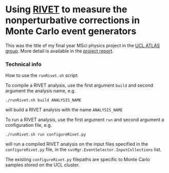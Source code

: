 # Using [RIVET](https://rivet.hepforge.org/) to measure the nonperturbative corrections in Monte Carlo event generators

This was the title of my final year MSci physics project in the [UCL ATLAS group](https://www.hep.ucl.ac.uk/atlas/). More detail is available in the [project report](MSci_Project_Report.pdf).

### Technical info

How to use the `runRivet.sh` script:

To compile a RIVET analysis, use the first argument `build` and second argument the analysis name, e.g.

`./runRivet.sh build ANALYSIS_NAME`

will build a RIVET analysis with the name `ANALYSIS_NAME`

To run a RIVET analysis, use the first argument `run` and second argument a configuration file, e.g.

`./runRivet.sh run configureRivet.py`

will run a compiled RIVET analysis on the input files specified in the `configureRivet.py` file, in the `svcMgr.EventSelector.InputCollections` list.

The existing `configureRivet.py` filepaths are specific to Monte Carlo samples stored on the UCL cluster.

